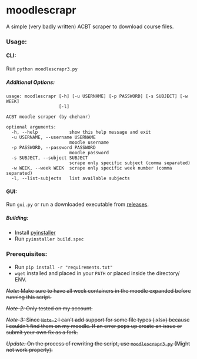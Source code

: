 # moodlescrapr
A simple (very badly written) ACBT scraper to download course files. 

### Usage:

#### CLI:
Run `python moodlescrapr3.py` 

##### Additional Options:
    usage: moodlescrapr [-h] [-u USERNAME] [-p PASSWORD] [-s SUBJECT] [-w WEEK]
                        [-l]

    ACBT moodle scraper (by chehanr)

    optional arguments:
      -h, --help            show this help message and exit
      -u USERNAME, --username USERNAME
                            moodle username
      -p PASSWORD, --password PASSWORD
                            moodle password
      -s SUBJECT, --subject SUBJECT
                            scrape only specific subject (comma separated)
      -w WEEK, --week WEEK  scrape only specific week number (comma separated)
      -l, --list-subjects   list available subjects

#### GUI:
Run `gui.py` or run a downloaded executable from [releases](https://github.com/chehanr/moodlescrapr/releases). 

##### Building:
- Install [pyinstaller](https://www.pyinstaller.org/)
- Run `pyinstaller build.spec`
 
### Prerequisites: 
- Run `pip install -r "requirements.txt"` 
- `wget` installed and placed in your `PATH` or placed inside the directory/ ENV. 

 ~~*Note:*  Make sure to have all week containers in the moodle expanded before running this script.~~

 ~~*Note-2:*  Only tested on my account.~~

 ~~*Note-3:*  Since `Note-2` I can't add support for some file types ~~(.xlsx)~~ because I couldn't find them on my moodle. If an error pops up create an issue or submit your own fix as a fork.~~

 ~~*Update:*  On the process of rewriting the script, use `moodlescrapr3.py` (Might not work properly).~~